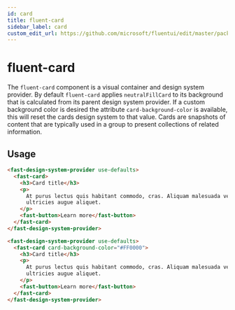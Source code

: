 ```yaml
---
id: card
title: fluent-card
sidebar_label: card
custom_edit_url: https://github.com/microsoft/fluentui/edit/master/packages/web-components/src/card/README.md
---
```


# fluent-card

The `fluent-card` component is a visual container and design system provider. By default `fluent-card` applies `neutralFillCard` to its background that is calculated from its parent design system provider. If a custom background color is desired the attribute `card-background-color` is available, this will reset the cards design system to that value. Cards are snapshots of content that are typically used in a group to present collections of related information.

## Usage

```html live
<fast-design-system-provider use-defaults>
  <fast-card>
    <h3>Card title</h3>
    <p>
      At purus lectus quis habitant commodo, cras. Aliquam malesuada velit a tortor. Felis orci tellus netus risus et
      ultricies augue aliquet.
    </p>
    <fast-button>Learn more</fast-button>
  </fast-card>
</fast-design-system-provider>

<fast-design-system-provider use-defaults>
  <fast-card card-background-color="#FF0000">
    <h3>Card title</h3>
    <p>
      At purus lectus quis habitant commodo, cras. Aliquam malesuada velit a tortor. Felis orci tellus netus risus et
      ultricies augue aliquet.
    </p>
    <fast-button>Learn more</fast-button>
  </fast-card>
</fast-design-system-provider>
```
